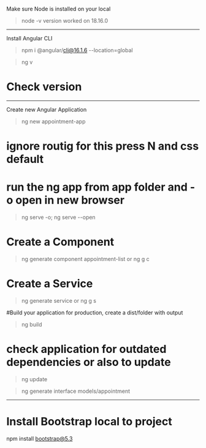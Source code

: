 Make sure Node is installed on your local 
>node -v
version worked on 18.16.0
----------------------------------------------------------
Install Angular CLI

>npm i @angular/cli@16.1.6 --location=global

>ng v 
# Check version

---------------------------------------------------------
Create new Angular Application 

>ng new <application-name> appointment-app 
# ignore routig for this press N and css default

# run the ng app from app folder and -o open in new browser 
> ng serve -o; ng serve --open

# Create a Component
>ng generate component <component-name>appointment-list
or
>ng g c <component-name>

# Create a Service
>ng generate service <service-name>
or
ng g s <service-name> 

#Build your application for production, create a dist/folder with output

>ng build

# check application for outdated dependencies or also to update
>ng update



>ng generate interface models/appointment
---------------------------------------------------------

# Install Bootstrap local to project 
npm install bootstrap@5.3

